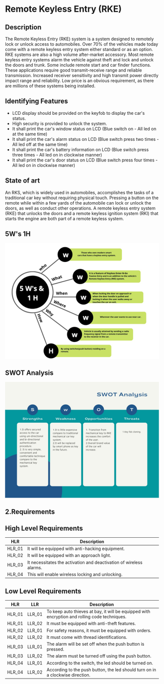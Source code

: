 # Remote Keyless Entry (RKE)

## Description

The Remote Keyless Entry (RKE) system is a system designed to remotely lock or unlock access to automobiles.
Over 70% of the vehicles made today come with a remote keyless entry system either standard or as an option.
RKE systems are also a high volume after-market accessory. Most remote keyless entry systems alarm the vehicle against theft and lock and unlock the doors and trunk. Some include remote start and car finder functions.
These applications require good transmit-receive range and reliable transmission. Increased receiver sensitivity and high transmit power directly impact range and reliability.
Low price is an obvious requirement, as there are millions of these systems being installed.


## Identifying Features

* LCD display should be provided on the keyfob to display the car's status.
* High security is provided to unlock the system.
* It shall print the car's window status on LCD (Blue switch on - All led on at the same time)
* It shall print the car's alarm status on LCD (Blue switch press two times - All led off at the same time)
* It shall print the car's battery information on LCD (Blue switch press three times - All led on in clockwise manner)
* It shall print the car's door status on LCD (Blue switch press four times - All led on in clockwise manner)

## State of art

An RKS, which is widely used in automobiles, accomplishes the tasks of a traditional car key without requiring physical touch. Pressing a button on the remote while within a few yards of the automobile can lock or unlock the doors, as well as conduct other operations. A remote keyless entry system (RKE) that unlocks the doors and a remote keyless ignition system (RKI) that starts the engine are both part of a remote keyless system. 

## 5W's 1H
![](/Project_1/6_ImagesAndVideos/5W1H.jpeg)

## SWOT Analysis
![](/Project_1/6_ImagesAndVideos/swot.jpeg)

## 2.Requirements

## High Level Requirements

| HLR | Description |
|-----|-----------|
|HLR_01| It will be equipped with anti-hacking equipment.|
|HLR_02| It will be equipped with an approach light.|
|HLR_03| It necessitates the activation and deactivation of wireless alarms.|
|HLR_04| This will enable wireless locking and unlocking.|

## Low Level Requirements

| HLR | LLR | Description |
|-----|-----|--------------|
| HLR_01 | LLR_01 | To keep auto thieves at bay, it will be equipped with encryption and rolling code techniques. |
| HLR_01 | LLR_02 | It must be equipped with anti-theft features.|
| HLR_02 | LLR_01 | For safety reasons, it must be equipped with orders. |
| HLR_02 | LLR_02 | It must come with thread identifications.|
| HLR_03 | LLR_01 | The alarm will be set off when the push button is pressed.| 
| HLR_03 | LLR_02 | The alarm must be turned off using the push button. |
| HLR_04 | LLR_01 | According to the switch, the led should be turned on.|.
| HLR_04 | LLR_02 | According to the push button, the led should turn on in a clockwise direction.|
